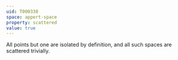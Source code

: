 ```yaml
---
uid: T000338
space: appert-space
property: scattered
value: true
---
```

All points but one are isolated by definition, and all such spaces are scattered trivially.

